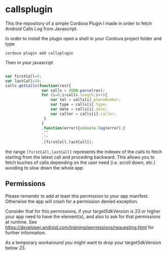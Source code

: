 # callsplugin
This the repository of a simple Cordova Plugin I made in order to fetch Android Calls Log from Javascript. 

In order to install the plugin open a shell in your Cordova project folder and type

`cordova plugin add callsplugin`

Then in your javascript 

```javascript

var firstCall=0;
var lastCall=20;
calls.getCalls(function(res){
                var calls = JSON.parse(res);
                for (i=0;i<calls.length;i++){
                    var tel = calls[i].phoneNumber;
                    var type = calls[i].type;
                    var date = calls[i].date;
                    var caller = calls[i].caller;
                 }    
                }
                ,function(error){console.log(error);}
                ,""
                ,""
                ,[firstCall,lastCall]);

```

the range `[firstCall,lastCall]` represents the indexex of the calls to fetch starting from the latest call and proceding backward. 
This allows you to fetch buches of calls depending on the user need (i.e. scroll down, etc.) avoiding to slow down the whole app.

## Permissions

Please remembr to add at least this permission <uses-permission android:name="android.permission.READ_CALL_LOG" />
 to your app manifest. Otherwise the app will crash for a permission denied exception.
 
 Consider that for this permissions, if your targetSdkVersion is 23 or higher your app need to have the <uses-permission> element(s), and also to ask for that permissions at runtime. See https://developer.android.com/training/permissions/requesting.html for further information. 

As a temporary workaround you might want to drop your targetSdkVersion below 23.


